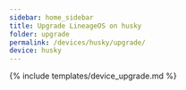 ```yaml
---
sidebar: home_sidebar
title: Upgrade LineageOS on husky
folder: upgrade
permalink: /devices/husky/upgrade/
device: husky
---
```

{% include templates/device_upgrade.md %}
